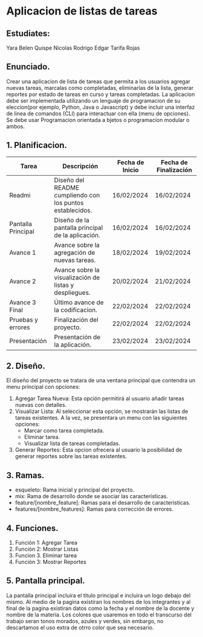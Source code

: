 # Aplicacion de listas de tareas
## Estudiates: 
Yara Belen Quispe Nicolas
Rodrigo Edgar Tarifa Rojas

## Enunciado.
Crear una aplicacion de lista de tareas que permita a los usuarios agregar nuevas tareas, marcalas como completadas, eliminarlas de la lista, generar reportes por estado de tareas en curso y tareas completadas. 
La aplicacion debe ser implementada utilizando un lenguaje de programacion de su eleccion(por ejemplo, Python, Java o Javascript) y debe incluir una interfaz de linea de comandos (CLI) para interactuar con ella (menu de opciones).
Se debe usar Programacion orientada a bjetos o programacion modular o ambos.

## 1. Planificacion.

| Tarea             |   Descripción                                              | Fecha de Inicio | Fecha de Finalización |
|-------------------|------------------------------------------------------------|-----------------|-----------------------|
| Readmi            | Diseño del README cumpliendo con los puntos establecidos.  | 16/02/2024      | 16/02/2024            |
| Pantalla Principal | Diseño de la pantalla principal de la aplicación.         | 16/02/2024      | 16/02/2024            |
| Avance 1          | Avance sobre la agregación de nuevas tareas.               | 18/02/2024      | 19/02/2024            |
| Avance 2          | Avance sobre la visualización de listas y despliegues.     | 20/02/2024      | 21/02/2024            |
| Avance 3 Final    | Último avance de la codificacion.                          | 22/02/2024      | 22/02/2024            |
| Pruebas y errores | Finalización del proyecto.                                 | 22/02/2024      | 22/02/2024            |
| Presentación      | Presentación de la aplicación.                             | 23/02/2024      | 23/02/2024            |

## 2. Diseño.
El diseño del proyecto se tratara de una ventana principal que contendra un menu principal con opciones:

1. Agregar Tarea Nueva: Esta opción permitirá al usuario añadir tareas nuevas con detalles. 
2. Visualizar Lista: Al seleccionar esta opción, se mostrarán las listas de tareas existentes. A la vez, se presentara un menu con las siguientes opciones:
   - Marcar como tarea completada.
   - Eliminar tarea. 
   - Visualizar lista de tareas completadas.
3. Generar Reportes: Esta opcion ofrecera al usuario la posibilidad de generar reportes sobre las tareas existentes.
## 3. Ramas. 
- esqueleto: Rama inicial y principal del proyecto.
- mix: Rama de desarrollo donde se asociar las características.
- feature/[nombre_feature]: Ramas para el desarrollo de características.
- features/[nombre_features]: Ramas para corrección de errores.
## 4. Funciones. 
1. Función 1: Agregar Tarea
2. Función 2: Mostrar Listas
3. Funcion 3. Eliminar tarea
4. Función 3: Mostrar Reportes

## 5. Pantalla principal. 
La pantalla principal incluira el titulo principal e incluira un logo debajo del mismo. Al medio de la pagina existiran los nombres de los integrantes y al final de la pagina existiran datos como la fecha y el nombre de la docente y nombre de la materia. Los colores que usaremos en todo el transcurso del trabajo seran tonos morados, azules y verdes, sin embargo, no descartamos el uso extra de otrro color que sea necesario. 








